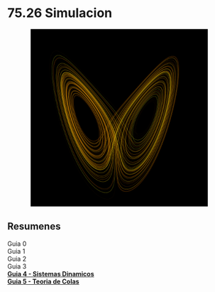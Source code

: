 # 75.26 Simulacion

<div align="center">
    <img src="portada_atractor_de_lorenz.png" width="400px" />
</div>

## Resumenes
Guia 0 <br>
Guia 1 <br>
Guia 2 <br>
Guia 3 <br>
**[Guia 4 - Sistemas Dinamicos](https://github.com/sebastianripari/75.26_simulacion/blob/master/4/resumen.ipynb)** <br>
**[Guia 5 - Teoria de Colas](https://github.com/sebastianripari/75.26_simulacion/blob/master/5/resumen.ipynb)**
